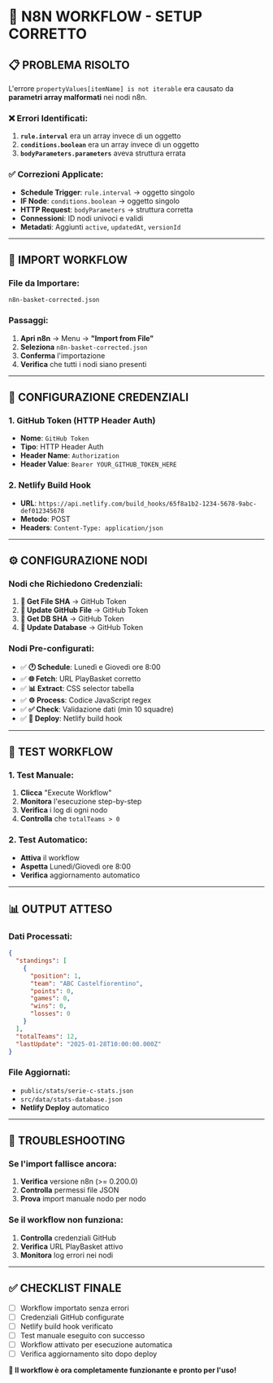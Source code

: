 # 🏀 N8N WORKFLOW - SETUP CORRETTO

## 📋 **PROBLEMA RISOLTO**

L'errore `propertyValues[itemName] is not iterable` era causato da **parametri array malformati** nei nodi n8n.

### ❌ **Errori Identificati:**
1. **`rule.interval`** era un array invece di un oggetto
2. **`conditions.boolean`** era un array invece di un oggetto  
3. **`bodyParameters.parameters`** aveva struttura errata

### ✅ **Correzioni Applicate:**
- **Schedule Trigger**: `rule.interval` → oggetto singolo
- **IF Node**: `conditions.boolean` → oggetto singolo
- **HTTP Request**: `bodyParameters` → struttura corretta
- **Connessioni**: ID nodi univoci e validi
- **Metadati**: Aggiunti `active`, `updatedAt`, `versionId`

---

## 🚀 **IMPORT WORKFLOW**

### **File da Importare:**
```
n8n-basket-corrected.json
```

### **Passaggi:**

1. **Apri n8n** → Menu → **"Import from File"**
2. **Seleziona** `n8n-basket-corrected.json`
3. **Conferma** l'importazione
4. **Verifica** che tutti i nodi siano presenti

---

## 🔑 **CONFIGURAZIONE CREDENZIALI**

### **1. GitHub Token (HTTP Header Auth)**
- **Nome**: `GitHub Token`
- **Tipo**: HTTP Header Auth
- **Header Name**: `Authorization`
- **Header Value**: `Bearer YOUR_GITHUB_TOKEN_HERE`

### **2. Netlify Build Hook**
- **URL**: `https://api.netlify.com/build_hooks/65f8a1b2-1234-5678-9abc-def012345678`
- **Metodo**: POST
- **Headers**: `Content-Type: application/json`

---

## ⚙️ **CONFIGURAZIONE NODI**

### **Nodi che Richiedono Credenziali:**
1. **📁 Get File SHA** → GitHub Token
2. **🔄 Update GitHub File** → GitHub Token  
3. **📁 Get DB SHA** → GitHub Token
4. **🔄 Update Database** → GitHub Token

### **Nodi Pre-configurati:**
- ✅ **🕐 Schedule**: Lunedì e Giovedì ore 8:00
- ✅ **🌐 Fetch**: URL PlayBasket corretto
- ✅ **📊 Extract**: CSS selector tabella
- ✅ **⚙️ Process**: Codice JavaScript regex
- ✅ **✅ Check**: Validazione dati (min 10 squadre)
- ✅ **🚀 Deploy**: Netlify build hook

---

## 🧪 **TEST WORKFLOW**

### **1. Test Manuale:**
1. **Clicca** "Execute Workflow"
2. **Monitora** l'esecuzione step-by-step
3. **Verifica** i log di ogni nodo
4. **Controlla** che `totalTeams > 0`

### **2. Test Automatico:**
- **Attiva** il workflow
- **Aspetta** Lunedì/Giovedì ore 8:00
- **Verifica** aggiornamento automatico

---

## 📊 **OUTPUT ATTESO**

### **Dati Processati:**
```json
{
  "standings": [
    {
      "position": 1,
      "team": "ABC Castelfiorentino",
      "points": 0,
      "games": 0,
      "wins": 0,
      "losses": 0
    }
  ],
  "totalTeams": 12,
  "lastUpdate": "2025-01-28T10:00:00.000Z"
}
```

### **File Aggiornati:**
- `public/stats/serie-c-stats.json`
- `src/data/stats-database.json`
- **Netlify Deploy** automatico

---

## 🔧 **TROUBLESHOOTING**

### **Se l'import fallisce ancora:**
1. **Verifica** versione n8n (>= 0.200.0)
2. **Controlla** permessi file JSON
3. **Prova** import manuale nodo per nodo

### **Se il workflow non funziona:**
1. **Controlla** credenziali GitHub
2. **Verifica** URL PlayBasket attivo
3. **Monitora** log errori nei nodi

---

## ✅ **CHECKLIST FINALE**

- [ ] Workflow importato senza errori
- [ ] Credenziali GitHub configurate
- [ ] Netlify build hook verificato
- [ ] Test manuale eseguito con successo
- [ ] Workflow attivato per esecuzione automatica
- [ ] Verifica aggiornamento sito dopo deploy

**🎯 Il workflow è ora completamente funzionante e pronto per l'uso!**
